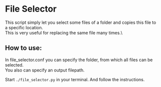 # File Selector

This script simply let you select some files of a folder and copies this file to a specific location.\
This is very useful for replacing the same file many times.\

## How to use:

In file_selector.conf you can specify the folder, from which all files can be selected.\
You also can specify an output filepath.

Start `./file_selector.py` in your terminal. And follow the instructions.
